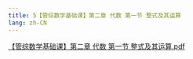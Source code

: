 ```yaml
---
title: 5【管综数学基础课】第二章 代数 第一节 整式及其运算
lang: zh-CN
---
```


[【管综数学基础课】第二章 代数 第一节 整式及其运算.pdf](https://note.godolphinx.org/images%2Fmath%2Fbasic%2F5%2F%E3%80%90%E7%AE%A1%E7%BB%BC%E6%95%B0%E5%AD%A6%E5%9F%BA%E7%A1%80%E8%AF%BE%E3%80%91%E7%AC%AC%E4%BA%8C%E7%AB%A0%20%E4%BB%A3%E6%95%B0%20%E7%AC%AC%E4%B8%80%E8%8A%82%20%E6%95%B4%E5%BC%8F%E5%8F%8A%E5%85%B6%E8%BF%90%E7%AE%97.pdf)
